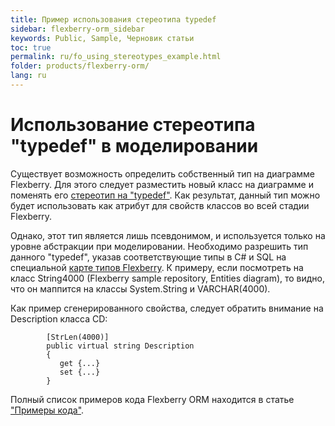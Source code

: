 ```yaml
---
title: Пример использования стереотипа typedef
sidebar: flexberry-orm_sidebar
keywords: Public, Sample, Черновик статьи
toc: true
permalink: ru/fo_using_stereotypes_example.html
folder: products/flexberry-orm/
lang: ru
---
```


# Использование стереотипа "typedef" в моделировании

Существует возможность определить собственный тип на диаграмме Flexberry. Для этого следует разместить новый класс на диаграмме и поменять его [стереотип на "typedef"](classes-with-stereotype--typedef.html).
Как результат, данный тип можно будет использовать как атрибут для свойств классов во всей стадии Flexberry.

Однако, этот тип является лишь псевдонимом, и используется только на уровне абстракции при моделировании.
Необходимо разрешить тип данного "typedef", указав соответствующие типы в C# и SQL на специальной [карте типов Flexberry](fd_types-map.html).
К примеру, если посмотреть на класс String4000 (Flexberry sample repository, Entities diagram), то видно, что он маппится на классы System.String и VARCHAR(4000).

Как пример сгенерированного свойства, следует обратить внимание на Description класса CD:
```
        [StrLen(4000)]
        public virtual string Description
        {
           get {...}
           set {...}
        }
```

Полный список примеров кода Flexberry ORM находится в статье ["Примеры кода"](code-samples.html).
